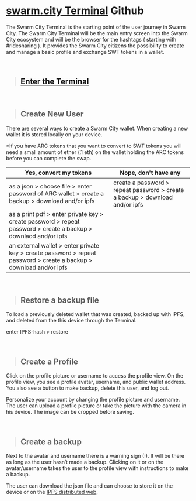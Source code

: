 # [swarm.city Terminal](https://github.com/swarmcity/sc-terminal/blob/master/README.md) Github


The Swarm City Terminal is the starting point of the user journey in Swarm City. The Swarm City Terminal will be the main entry screen into the Swarm City ecosystem and will be the browser for the hashtags ( starting with #ridesharing ). It provides the Swarm City citizens the possibility to create and manage a basic profile and exchange SWT tokens in a wallet.


<br>


> ## [Enter the Terminal](https://swarm.city)


<br>


> ## Create New User


There are several ways to create a Swarm City wallet. 
When creating a new wallet it is stored locally on your device. 

*If you have ARC tokens that you want to convert to SWT tokens you will need a small amount of ether (.1 eth) on the wallet holding the ARC tokens before you can complete the swap.


Yes, convert my tokens | Nope, don't have any
---------------------- | -------------------- 
as a json > choose file > enter password of ARC wallet > create a backup > download and/or ipfs | create a password > repeat password > create a backup > download and/or ipfs
as a print pdf > enter private key > create password > repeat password > create a backup > downlaod and/or ipfs |
an external wallet > enter private key > create password > repeat password > create a backup > download and/or ipfs| 


<br>


> ## Restore a backup file

To load a previously deleted wallet that was created, backed up with IPFS, and deleted from the this device through the Terminal.


enter IPFS-hash > restore


<br>


> ## Create a Profile

Click on the profile picture or username to access the profile view. On the profile view, you see a profile avatar, username, and public wallet address. You also see a button to make backup, delete this user, and log out.

Personalize your account by changing the profile picture and username. The user can upload a profile picture or take the picture with the camera in his device. The image can be cropped before saving. 


<br>


> ## Create a backup


Next to the avatar and username there is a warning sign (!). It will be there as long as the user hasn’t made a backup. Clicking on it or on the avatar/username takes the user to the profile view with instructions to make a backup. 

The user can download the json file and can choose to store it on the device or on the [IPFS distributed web](https://ipfs.io).



